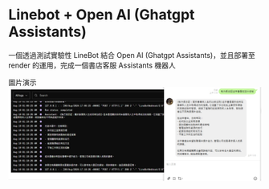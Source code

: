# Linebot + Open AI (Ghatgpt Assistants)

一個透過測試實驗性 LineBot 結合 Open AI (Ghatgpt Assistants)，並且部署至 render 的運用，完成一個書店客服 Assistants 機器人

圖片演示
![](./images/linebot_chatgpt_python_live.jpg)
